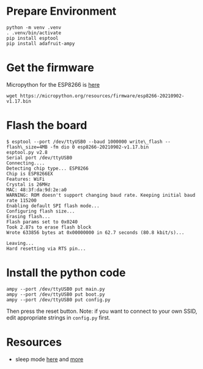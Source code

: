 
# Prepare Environment

```
python -m venv .venv
. .venv/bin/activate
pip install esptool
pip install adafruit-ampy
```

# Get the firmware

Micropython for the ESP8266 is [here](https://micropython.org/download/esp8266/)

```
wget https://micropython.org/resources/firmware/esp8266-20210902-v1.17.bin
```

# Flash the board

```
$ esptool --port /dev/ttyUSB0 --baud 1000000 write\_flash --flash\_size=4MB -fm dio 0 esp8266-20210902-v1.17.bin
esptool.py v2.8
Serial port /dev/ttyUSB0
Connecting....
Detecting chip type... ESP8266
Chip is ESP8266EX
Features: WiFi
Crystal is 26MHz
MAC: 48:3f:da:9d:2e:a0
WARNING: ROM doesn't support changing baud rate. Keeping initial baud rate 115200
Enabling default SPI flash mode...
Configuring flash size...
Erasing flash...
Flash params set to 0x0240
Took 2.87s to erase flash block
Wrote 633856 bytes at 0x00000000 in 62.7 seconds (80.8 kbit/s)...

Leaving...
Hard resetting via RTS pin...
```

# Install the python code

```
ampy --port /dev/ttyUSB0 put main.py
ampy --port /dev/ttyUSB0 put boot.py
ampy --port /dev/ttyUSB0 put config.py
```

Then press the reset button. Note: if you want to connect to your own
SSID, edit appropriate strings in `config.py` first.

# Resources

 - sleep mode [here](https://forum.micropython.org/viewtopic.php?t=2734) and [more](http://docs.micropython.org/en/latest/library/esp.html)
